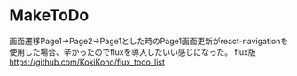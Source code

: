 # MakeToDo
画面遷移Page1->Page2->Page1とした時のPage1画面更新がreact-navigationを使用した場合、辛かったのでfluxを導入したいい感じになった。
flux版<https://github.com/KokiKono/flux_todo_list>
